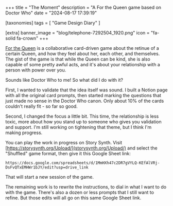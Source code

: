 +++
title = "The Moment"
description = "A For the Queen game based on Doctor Who"
date = "2024-08-17 17:39:19"

[taxonomies]
tags = [ "Game Design Diary" ]

[extra]
banner_image = "blog/telephone-7292504_1920.png"
icon = "fa-solid fa-crown"
+++

[For the Queen](https://darringtonpress.com/forthequeen/) is a collaborative card-driven game
about the retinue of a certain Queen, and how they feel about her, each other, and themselves.
The gist of the game is that while the Queen can be kind, she is also capable of some
pretty awful acts, and it's about your relationship with a person with power over you.

Sounds like Doctor Who to me! So what did I do with it?

<!-- more -->

First, I wanted to validate that the idea itself was sound.
I built a Notion page with all the original card prompts,
then started marking the questions that just made no sense in the Doctor Who canon.
Only about 10% of the cards couldn't really fit - so far so good.

Second, I changed the focus a little bit. This time, the relationship is less toxic,
more about how you stand up to someone who gives you validation and support.
I'm still working on tightening that theme, but I think I'm making progress.

You can play the work in progress on Story Synth. Visit [https://storysynth.org/Upload/](storysynth.org/Upload/)
and select the "Shuffled" game format, then give it this Google Sheet link:

`https://docs.google.com/spreadsheets/d/1MmHXh47c2DR7gVYLQ-KEfAlVRj-DsFvQTxEMHWr1bJY/edit?usp=drive_link`

That will start a new session of the game.

The remaining work is to rewrite the instructions, to dial in what I want to do with the game.
There's also a dozen or less prompts that I still want to refine.
But those edits will all go on this same Google Sheet link.